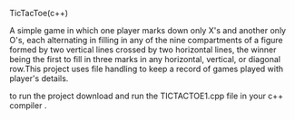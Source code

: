 TicTacToe(c++)

A simple game in which one player marks down only X's and another only O's, each alternating in filling in any of the nine compartments of a figure formed by two vertical lines crossed by two horizontal lines, the winner being the first to fill in three marks in any horizontal, vertical, or diagonal row.This project uses file handling to keep a record of games played with player's details.

to run the project download and run the TICTACTOE1.cpp file in your c++ compiler .
